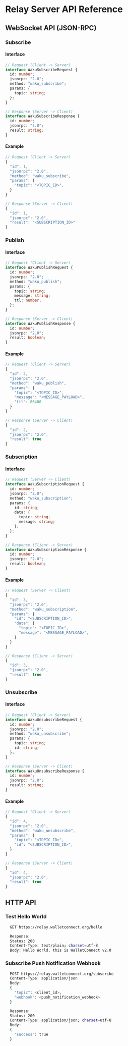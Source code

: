 # Relay Server API Reference

## WebSocket API \(JSON-RPC\)

### Subscribe

#### Interface

```typescript
// Request (Client -> Server)
interface WakuSubscribeRequest {
  id: number;
  jsonrpc: "2.0";
  method: "waku_subscribe";
  params: {
    topic: string;
  };
}

// Response (Server -> Client)
interface WakuSubscribeResponse {
  id: number;
  jsonrpc: "2.0";
  result: string;
}
```

#### Example

```javascript
// Request (Client -> Server)
{
  "id": 1,
  "jsonrpc": "2.0",
  "method": "waku_subscribe",
  "params": {
    "topic": "<TOPIC_ID>",
  }
}

// Response (Server -> Client)
{
  "id": 1,
  "jsonrpc": "2.0",
  "result": "<SUBSCRIPTION_ID>"
}
```

### Publish

#### Interface

```typescript
// Request (Client -> Server)
interface WakuPublishRequest {
  id: number;
  jsonrpc: "2.0";
  method: "waku_publish";
  params: {
    topic: string;
    message: string;
    ttl: number;
  };
}

// Response (Server -> Client)
interface WakuPublishResponse {
  id: number;
  jsonrpc: "2.0";
  result: boolean;
}
```

#### Example

```javascript
// Request (Client -> Server)
{
  "id": 2,
  "jsonrpc": "2.0",
  "method": "waku_publish",
  "params": {
    "topic": "<TOPIC_ID>",
    "message": "<MESSAGE_PAYLOAD>",
    "ttl": 86400
  }
}

// Response (Server -> Client)
{
  "id": 2,
  "jsonrpc": "2.0",
  "result": true
}
```

### Subscription

#### Interface

```typescript
// Request (Server -> Client)
interface WakuSubscriptionRequest {
  id: number;
  jsonrpc: "2.0";
  method: "waku_subscription";
  params: {
    id: string;
    data: {
      topic: string;
      message: string;
    };
  };
}

// Response (Client -> Server)
interface WakuSubscriptionResponse {
  id: number;
  jsonrpc: "2.0";
  result: boolean;
}
```

#### Example

```javascript
// Request (Server -> Client)
{
  "id": 3,
  "jsonrpc": "2.0",
  "method": "waku_subscription",
  "params": {
    "id": "<SUBSCRIPTION_ID>",
    "data": {
      "topic": "<TOPIC_ID>",
      "message": "<MESSAGE_PAYLOAD>",
    }
  }
}

// Response (Client -> Server)
{
  "id": 3,
  "jsonrpc": "2.0",
  "result": true
}
```

### Unsubscribe

#### Interface

```typescript
// Request (Client -> Server)
interface WakuUnsubscribeRequest {
  id: number;
  jsonrpc: "2.0";
  method: "waku_unsubscribe";
  params: {
    topic: string;
    id: string;
  };
}

// Response (Server -> Client)
interface WakuUnsubscribeResponse {
  id: number;
  jsonrpc: "2.0";
  result: string;
}
```

#### Example

```javascript
// Request (Client -> Server)
{
  "id": 4,
  "jsonrpc": "2.0",
  "method": "waku_unsubscribe",
  "params": {
    "topic": "<TOPIC_ID>",
    "id": "<SUBSCRIPTION_ID>",
  }
}

// Response (Server -> Client)
{
  "id": 4,
  "jsonrpc": "2.0",
  "result": true
}
```

## HTTP API

### Test Hello World

```bash
  GET https://relay.walletconnect.org/hello

  Response:
  Status: 200
  Content-Type: text/plain; charset=utf-8
  Body: Hello World, this is WalletConnect v2.0
```

### Subscribe Push Notification Webhook

```bash
  POST https://relay.walletconnect.org/subscribe
  Content-Type: application/json
  Body:
  {
    "topic": <client_id>,
    "webhook": <push_notification_webhook>
  }

  Response:
  Status: 200
  Content-Type: application/json; charset=utf-8
  Body:
  {
    "success": true
  }
```
